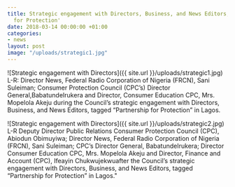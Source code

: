 ```yaml
---
title: Strategic engagement with Directors, Business, and News Editors, tagged 'Partnership
  for Protection'
date: 2018-03-14 00:00:00 +01:00
categories:
- news
layout: post
image: "/uploads/strategic1.jpg"
---
```


![Strategic engagement with Directors]({{ site.url }}/uploads/strategic1.jpg)
L-R: Director News, Federal Radio Corporation of Nigeria (FRCN), Sani Suleiman; Consumer Protection Council (CPC’s) Director General,BabatundeIrukera and Director, Consumer Education CPC, Mrs. Mopelola Akeju during the Council’s strategic engagement with Directors, Business, and News Editors, tagged “Partnership for Protection” in Lagos.

![Strategic engagement with Directors]({{ site.url }}/uploads/strategic2.jpg)
L-R Deputy Director Public Relations Consumer Protection Council (CPC), Abiodun Obimuyiwa; Director News, Federal Radio Corporation of Nigeria (FRCN), Sani Suleiman; CPC’s Director General, BabatundeIrukera; Director Consumer Education CPC, Mrs. Mopelola Akeju and Director, Finance and Account (CPC), Ifeayin Chukwujekwuafter the Council’s strategic engagement with Directors, Business, and News Editors, tagged “Partnership for Protection” in Lagos.​"
